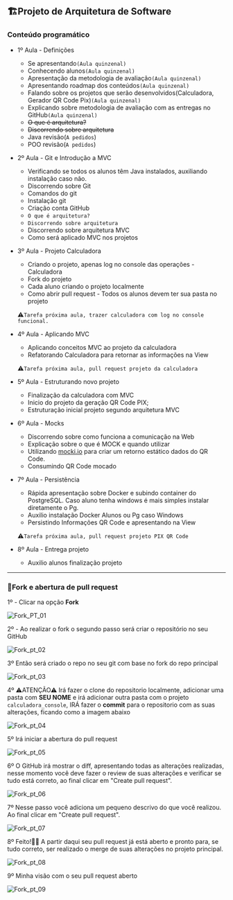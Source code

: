 ## 🏗Projeto de Arquitetura de Software

### Conteúdo programático

- 1º Aula - Definições
    - Se apresentando`(Aula quinzenal)`
    - Conhecendo alunos`(Aula quinzenal)`
    - Apresentação da metodologia de avaliação`(Aula quinzenal)`
    - Apresentando roadmap dos conteúdos`(Aula quinzenal)`
    - Falando sobre os projetos que serão desenvolvidos(Calculadora, Gerador QR Code Pix)`(Aula quinzenal)`
    - Explicando sobre metodologia de avaliação com as entregas no GitHub`(Aula quinzenal)`
    - ~~O que é arquitetura?~~
    - ~~Discorrendo sobre arquitetura~~
    - Java revisão(`A pedidos`)
    - POO revisão(`A pedidos`)

- 2º Aula - Git e Introdução a MVC
    - Verificando se todos os alunos têm Java instalados, auxiliando instalação caso não.
    - Discorrendo sobre Git
    - Comandos do git
    - Instalação git
    - Criação conta GitHub
    - `O que é arquitetura?`
    - `Discorrendo sobre arquitetura`
    - Discorrendo sobre arquitetura MVC
    - Como será aplicado MVC nos projetos
    
- 3º Aula - Projeto Calculadora
    - Criando o projeto, apenas log no console das operações - Calculadora
    - Fork do projeto
    - Cada aluno criando o projeto localmente
    - Como abrir pull request - Todos os alunos devem ter sua pasta no projeto
    
    ⚠`Tarefa próxima aula, trazer calculadora com log no console funcional.`
    
- 4º Aula - Aplicando MVC
    - Aplicando conceitos MVC ao projeto da calculadora
    - Refatorando Calculadora para retornar as informações na View
    
    ⚠`Tarefa próxima aula, pull request projeto da calculadora`
    
- 5º Aula - Estruturando novo projeto
    - Finalização da calculadora com MVC
    - Inicio do projeto da geração QR Code PIX;
    - Estruturação inicial projeto segundo arquitetura MVC
- 6º Aula - Mocks
    - Discorrendo sobre como funciona a comunicação na Web
    - Explicação sobre o que é MOCK e quando utilizar
    - Utilizando [mocki.io](https://mocki.io/) para criar um retorno estático dados do QR Code.
    - Consumindo QR Code mocado
- 7º Aula - Persistência
    - Rápida apresentação sobre Docker e subindo container do PostgreSQL. Caso aluno tenha windows é mais simples instalar diretamente o Pg.
    - Auxilio instalação Docker Alunos ou Pg caso Windows
    - Persistindo Informações QR Code e apresentando na View
    
    ⚠`Tarefa próxima aula, pull request projeto PIX QR Code`
    
- 8º Aula - Entrega projeto
    - Auxilio alunos finalização projeto

---

### 🍴Fork e abertura de pull request

1º - Clicar na opção **Fork**

![Fork_PT_01](https://github.com/Sandrolaxx/eng-soft-arch-quarto-periodo-turma-b/assets/61207420/1eccb15a-f3ad-4355-ab16-f1b0fb244cbd)

2º - Ao realizar o fork o segundo passo será criar o repositório no seu GitHub

![Fork_pt_02](https://github.com/Sandrolaxx/eng-soft-arch-quarto-periodo-turma-b/assets/61207420/4e06b579-5aef-4b1d-9281-8622895a561b)

3º Então será criado o repo no seu git com base no fork do repo principal

![Fork_pt_03](https://github.com/Sandrolaxx/eng-soft-arch-quarto-periodo-turma-b/assets/61207420/23b2c306-cacb-4439-aa72-28eb3c8efad3)

4º ⚠ATENÇÃO⚠ Irá fazer o clone do repositorio localmente, adicionar uma pasta com **SEU NOME** e irá adicionar outra pasta com o projeto `calculadora_console`, IRÁ fazer o **commit** para o repositorio com as suas alterações, ficando como a imagem abaixo

![Fork_pt_04](https://github.com/Sandrolaxx/eng-soft-arch-quarto-periodo-turma-b/assets/61207420/621c9adc-dbb6-49dd-a1c1-d28b4b0730bd)

5º Irá iniciar a abertura do pull request

![Fork_pt_05](https://github.com/Sandrolaxx/eng-soft-arch-quarto-periodo-turma-b/assets/61207420/0dc4d467-a7a5-41db-ad5d-26db22e64efd)

6º O GitHub irá mostrar o diff, apresentando todas as alterações realizadas, nesse momento você deve fazer o review de suas alterações e verificar se tudo está correto, ao final clicar em "Create pull request".

![Fork_pt_06](https://github.com/Sandrolaxx/eng-soft-arch-quarto-periodo-turma-b/assets/61207420/e00b9d29-eef3-4b7d-b62e-dcf2ea6fef81)

7º Nesse passo você adiciona um pequeno descrivo do que você realizou. Ao final clicar em "Create pull request".

![Fork_pt_07](https://github.com/Sandrolaxx/eng-soft-arch-quarto-periodo-turma-b/assets/61207420/86dde404-55cc-4174-a863-50c61aa392ea)

8º Feito!🥳🎉 A partir daqui seu pull request já está aberto e pronto para, se tudo correto, ser realizado o merge de suas alterações no projeto principal.

![Fork_pt_08](https://github.com/Sandrolaxx/eng-soft-arch-quarto-periodo-turma-b/assets/61207420/8659495a-125d-4837-9d0a-49f9c5975f8a)

9º Minha visão com o seu pull request aberto

![Fork_pt_09](https://github.com/Sandrolaxx/eng-soft-arch-quarto-periodo-turma-b/assets/61207420/35e64864-2e65-49e2-890d-0c6ac573e008)